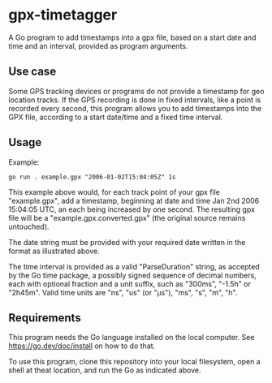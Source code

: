 # gpx-timetagger
A Go program to add timestamps into a gpx file, based on a start date and time and an interval, provided as program arguments.

## Use case
Some GPS tracking devices or programs do not provide a timestamp for geo location tracks.
If the GPS recording is done in fixed intervals, like a point is recorded every second, this program allows you to add timestamps into the GPX file, according to a start date/time and a fixed time interval.

## Usage
Example:
```
go run . example.gpx "2006-01-02T15:04:05Z" 1s
```
This example above would, for each track point of your gpx file "example.gpx", add a timestamp, beginning at date and time Jan 2nd 2006 15:04:05 UTC, an each being increased by one second. The resulting gpx file will be a "example.gpx.converted.gpx" (the original source remains untouched).

The date string must be provided with your required date written in the format as illustrated above. 

The time interval is provided as a valid "ParseDuration" string, as accepted by the Go time package, a possibly signed sequence of decimal numbers, each with optional fraction and a unit suffix, such as "300ms", "-1.5h" or "2h45m". Valid time units are "ns", "us" (or "µs"), "ms", "s", "m", "h". 

## Requirements
This program needs the Go language installed on the local computer. See https://go.dev/doc/install on how to do that.

To use this program, clone this repository into your local filesystem, open a shell at theat location, and run the Go as indicated above.

